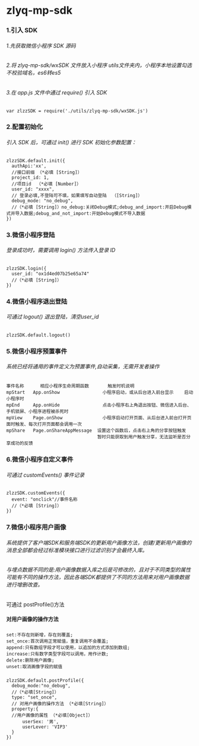 # zlyq-mp-sdk

### 1.引入 SDK
###### 1.先获取微信小程序 SDK 源码 
###### 2.将 zlyq-mp-sdk/wxSDK 文件放入小程序 utils文件夹内，小程序本地设置勾选不校验域名，es6转es5
###### 3.在 app.js 文件中通过 require() 引入 SDK 
### 
    var zlzzSDK = require('./utils/zlyq-mp-sdk/wxSDK.js')
    

### 2.配置初始化
###### 引入 SDK 后，可通过 init() 进行 SDK 初始化参数配置： 
### 
    zlzzSDK.default.init({  
      authApi:'xx',
      //接口前缀 （*必填 [String]）
      project_id: 1,
      //项目id  （*必填 [Number]）
      user_id: "xxxx",
      // 登录必填,不登陆可不填，如果填写自动登陆  （[String]）
      debug_mode: "no_debug",
      //（*必填 [String]）no_debug:关闭Debug模式;debug_and_import:开启Debug模式并导入数据;debug_and_not_import:开始Debug模式不导入数据   
    })
    
### 3.微信小程序登陆
###### 登录成功时，需要调用 login() 方法传入登录 ID
### 
    zlzzSDK.login({    
      user_id: "ox1d4ed07b25e65a74"
      //（*必填 [String]）   
    })

### 4.微信小程序退出登陆
###### 可通过 logout() 退出登陆，清空user_id
### 
    zlzzSDK.default.logout()


    
### 5.微信小程序预置事件
###### 系统已经将通用的事件定义为预置事件,自动采集，无需开发者操作
### 
    事件名称	  相应小程序生命周期函数	    触发时机说明
    mpStart	  App.onShow	            小程序启动，或从后台进入前台显示	启动小程序时
    mpEnd	  App.onHide	            点击小程序右上角退出按钮、微信进入后台、手机锁屏、小程序进程被杀死时
    mpView	  Page.onShow	            小程序启动打开页面、从后台进入前台打开页面时触发、每次打开页面都会调用一次
    mpShare	  Page.onShareAppMessage  设置这个函数后，点击右上角的分享按钮触发	
                                      暂时只能获取到用户触发分享，无法监听是否分享成功的反馈 


### 6.微信小程序自定义事件
###### 可通过 customEvents() 事件记录
### 
    zlzzSDK.customEvents({    
      event: "onclick"//事件名称  
      //（*必填 [String]）
    })

### 7.微信小程序用户画像
###### 系统提供了客户端SDK和服务端SDK的更新用户画像方法，创建/更新用户画像的消息全部都会经过标准模块接口进行过滤识别才会最终入库。
###### 与埋点数据不同的是:用户画像数据入库之后是可修改的，且对于不同类型的属性可能有不同的操作方法，因此各端SDK都提供了不同的方法用来对用户画像数据进行增删改查。 
可通过 postProfile()方法 <br />  
####  对用户画像的操作方法
###  
    set:不存在则新增，存在则覆盖;
    set_once:首次调用正常赋值，重复调用不会覆盖;
    append:只有数组字段才可以使用，以追加的方式添加到数组;
    increase:只有数字类型字段可以调用，用作计数;
    delete:删除用户画像;
    unset:取消画像字段的赋值
### 
    zlzzSDK.default.postProfile({    
      debug_mode:"no_debug",
      //（*必填[String]）
      type: "set_once",
      // 对用户画像的操作方法 （*必填[String]）
      property:{
      //用户画像的属性 （*必填[Object]）
          userSex: '男',
          userLever: 'VIP3'
      }
    })
